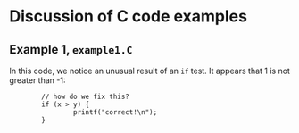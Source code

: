 # Discussion of C code examples

## Example 1, ``example1.C``

In this code, we notice an unusual result of an ``if`` test. It 
appears that 1 is not greater than -1:

```
        // how do we fix this?
        if (x > y) {
                printf("correct!\n");
        } 
```



